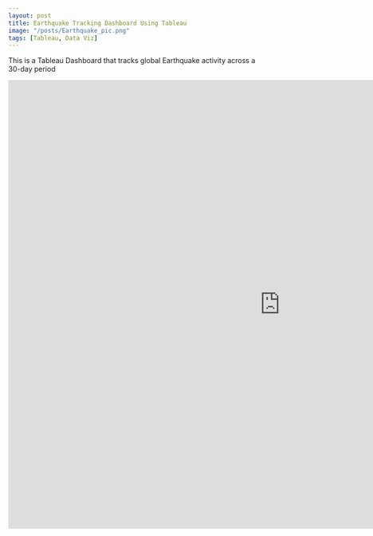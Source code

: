 ```yaml
---
layout: post
title: Earthquake Tracking Dashboard Using Tableau
image: "/posts/Earthquake_pic.png"
tags: [Tableau, Data Viz]
---
```

This is a Tableau Dashboard that tracks global Earthquake activity across a 30-day period
<iframe seamless frameborder="0" src="https://public.tableau.com/shared/5DYQ3B5CG?:embed=yes&:display_count=yes&:showVizHome=no" width = '1090' height = '900'></iframe>
